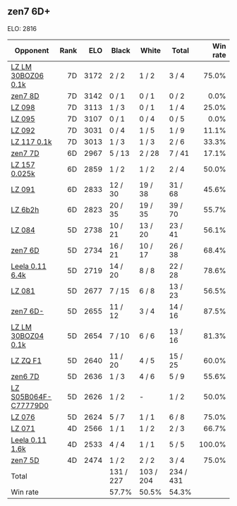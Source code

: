 ## zen7 6D+ ##

ELO: 2816

Opponent | Rank | ELO | Black | White | Total | Win rate
---------|-----:|----:|-------|-------|-------|-------:
[LZ LM 30BOZ06 0.1k](LZ%20LM%2030BOZ06%200.1k.md) | 7D | 3172 | 2 / 2 | 1 / 2 | 3 / 4 | 75.0%
[zen7 8D](zen7%208D.md) | 7D | 3142 | 0 / 1 | 0 / 1 | 0 / 2 | 0.0%
[LZ 098](LZ%20098.md) | 7D | 3113 | 1 / 3 | 0 / 1 | 1 / 4 | 25.0%
[LZ 095](LZ%20095.md) | 7D | 3107 | 0 / 1 | 0 / 4 | 0 / 5 | 0.0%
[LZ 092](LZ%20092.md) | 7D | 3031 | 0 / 4 | 1 / 5 | 1 / 9 | 11.1%
[LZ 117 0.1k](LZ%20117%200.1k.md) | 7D | 3013 | 1 / 3 | 1 / 3 | 2 / 6 | 33.3%
[zen7 7D](zen7%207D.md) | 6D | 2967 | 5 / 13 | 2 / 28 | 7 / 41 | 17.1%
[LZ 157 0.025k](LZ%20157%200.025k.md) | 6D | 2859 | 1 / 2 | 1 / 2 | 2 / 4 | 50.0%
[LZ 091](LZ%20091.md) | 6D | 2833 | 12 / 30 | 19 / 38 | 31 / 68 | 45.6%
[LZ 6b2h](LZ%206b2h.md) | 6D | 2823 | 20 / 35 | 19 / 35 | 39 / 70 | 55.7%
[LZ 084](LZ%20084.md) | 5D | 2738 | 10 / 21 | 13 / 20 | 23 / 41 | 56.1%
[zen7 6D](zen7%206D.md) | 5D | 2734 | 16 / 21 | 10 / 17 | 26 / 38 | 68.4%
[Leela 0.11 6.4k](Leela%200.11%206.4k.md) | 5D | 2719 | 14 / 20 | 8 / 8 | 22 / 28 | 78.6%
[LZ 081](LZ%20081.md) | 5D | 2677 | 7 / 15 | 6 / 8 | 13 / 23 | 56.5%
[zen7 6D-](zen7%206D-.md) | 5D | 2655 | 11 / 12 | 3 / 4 | 14 / 16 | 87.5%
[LZ LM 30BOZ04 0.1k](LZ%20LM%2030BOZ04%200.1k.md) | 5D | 2654 | 7 / 10 | 6 / 6 | 13 / 16 | 81.3%
[LZ ZQ F1](LZ%20ZQ%20F1.md) | 5D | 2640 | 11 / 20 | 4 / 5 | 15 / 25 | 60.0%
[zen6 7D](zen6%207D.md) | 5D | 2636 | 1 / 3 | 4 / 6 | 5 / 9 | 55.6%
[LZ S05B064F-C77779D0](LZ%20S05B064F-C77779D0.md) | 5D | 2626 | 1 / 2 | - | 1 / 2 | 50.0%
[LZ 076](LZ%20076.md) | 5D | 2624 | 5 / 7 | 1 / 1 | 6 / 8 | 75.0%
[LZ 071](LZ%20071.md) | 4D | 2566 | 1 / 1 | 1 / 2 | 2 / 3 | 66.7%
[Leela 0.11 1.6k](Leela%200.11%201.6k.md) | 4D | 2533 | 4 / 4 | 1 / 1 | 5 / 5 | 100.0%
[zen7 5D](zen7%205D.md) | 4D | 2474 | 1 / 2 | 2 / 2 | 3 / 4 | 75.0%
Total | | | 131 / 227 | 103 / 204 | 234 / 431 | 
Win rate| | | 57.7% | 50.5% | 54.3% | 
